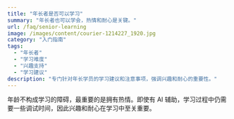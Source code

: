 ```yaml
---
title: "年长者是否可以学习"
summary: "年长者也可以学会，热情和耐心是关键。"
url: /faq/senior-learning
image: /images/content/courier-1214227_1920.jpg
category: "入门指南"
tags:
  - "年长者"
  - "学习难度"
  - "兴趣支持"
  - "学习建议"
description: "专门针对年长学员的学习建议和注意事项，强调兴趣和耐心的重要性。"
---
```


年龄不构成学习的障碍，最重要的是拥有热情。即使有 AI 辅助，学习过程中仍需要一些调试时间，因此兴趣和耐心在学习中至关重要。
